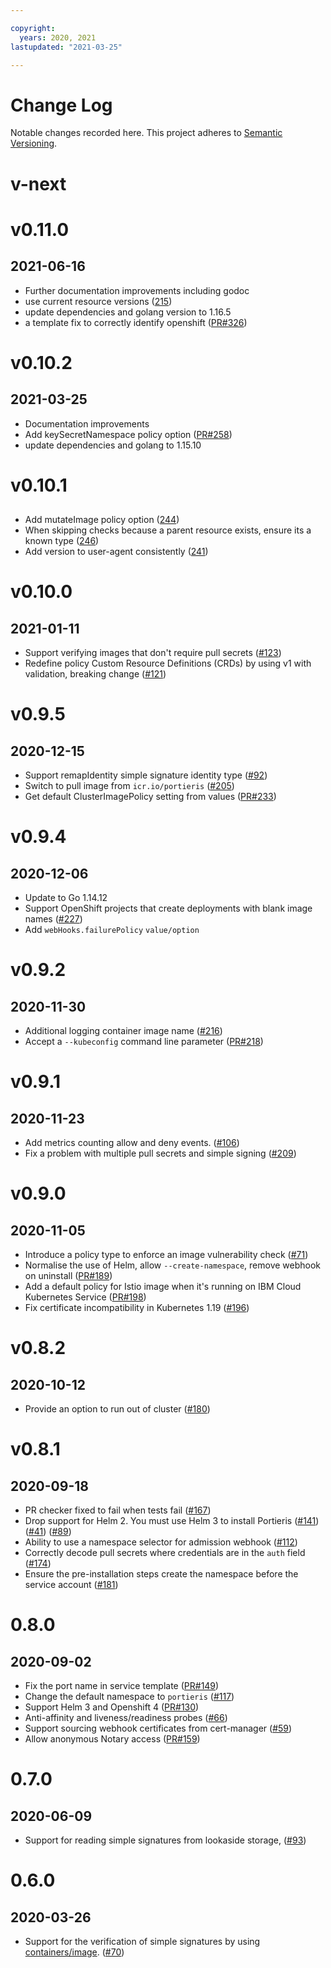 ```yaml
---

copyright:
  years: 2020, 2021
lastupdated: "2021-03-25"

---
```


# Change Log

Notable changes recorded here.
This project adheres to [Semantic Versioning](http://semver.org/).

# v-next
##

# v0.11.0
## 2021-06-16
* Further documentation improvements including godoc
* use current resource versions ([215](https://github.com/IBM/portieris/issues/215))
* update dependencies and golang version to 1.16.5
* a template fix to correctly identify openshift ([PR#326](https://github.com/IBM/portieris/pull/326))

# v0.10.2
## 2021-03-25
* Documentation improvements 
* Add keySecretNamespace policy option ([PR#258](https://github.com/IBM/portieris/pull/258))
* update dependencies and golang to 1.15.10

# v0.10.1
##
* Add mutateImage policy option ([244](https://github.com/IBM/portieris/issues/244))
* When skipping checks because a parent resource exists, ensure its a known type ([246](https://github.com/IBM/portieris/issues/246))
* Add version to user-agent consistently ([241](https://github.com/IBM/portieris/issues/241))

# v0.10.0
## 2021-01-11
* Support verifying images that don't require pull secrets ([#123](https://github.com/IBM/portieris/issues/123))
* Redefine policy Custom Resource Definitions (CRDs) by using v1 with validation, breaking change ([#121](https://github.com/IBM/portieris/issues/121))
 

# v0.9.5
## 2020-12-15
* Support remapIdentity simple signature identity type ([#92](https://github.com/IBM/portieris/issues/92)) 
* Switch to pull image from `icr.io/portieris` ([#205](https://github.com/IBM/portieris/issues/205))
* Get default ClusterImagePolicy setting from values ([PR#233](https://github.com/IBM/portieris/pull/233))

# v0.9.4
## 2020-12-06
* Update to Go 1.14.12
* Support OpenShift projects that create deployments with blank image names ([#227](https://github.com/IBM/portieris/issues/227))
* Add `webHooks.failurePolicy` `value/option`

# v0.9.2
## 2020-11-30
* Additional logging container image name ([#216](https://github.com/IBM/portieris/issues/216))
* Accept a `--kubeconfig` command line parameter ([PR#218](https://github.com/IBM/portieris/pull/218))

# v0.9.1
## 2020-11-23
* Add metrics counting allow and deny events. ([#106](https://github.com/IBM/portieris/issues/162))
* Fix a problem with multiple pull secrets and simple signing ([#209](https://github.com/IBM/portieris/issues/209))

# v0.9.0
## 2020-11-05

* Introduce a policy type to enforce an image vulnerability check ([#71](https://github.com/IBM/portieris/issues/71))
* Normalise the use of Helm, allow `--create-namespace`, remove webhook on uninstall ([PR#189](https://github.com/IBM/portieris/pull/189))
* Add a default policy for Istio image when it's running on IBM Cloud Kubernetes Service ([PR#198](https://github.com/IBM/portieris/pull/198))
* Fix certificate incompatibility in Kubernetes 1.19 ([#196](https://github.com/IBM/portieris/issues/196))

# v0.8.2
## 2020-10-12
* Provide an option to run out of cluster ([#180](https://github.com/IBM/portieris/issues/180))

# v0.8.1
## 2020-09-18
* PR checker fixed to fail when tests fail ([#167](https://github.com/IBM/portieris/issues/167))
* Drop support for Helm 2. You must use Helm 3 to install Portieris ([#141](https://github.com/IBM/portieris/issues/141)) ([#41](https://github.com/IBM/portieris/issues/41)) ([#89](https://github.com/IBM/portieris/issues/89))
* Ability to use a namespace selector for admission webhook ([#112](https://github.com/IBM/portieris/issues/112))
* Correctly decode pull secrets where credentials are in the `auth` field ([#174](https://github.com/IBM/portieris/issues/174))
* Ensure the pre-installation steps create the namespace before the service account ([#181](https://github.com/IBM/portieris/issues/181))

# 0.8.0
## 2020-09-02
* Fix the port name in service template ([PR#149](https://github.com/IBM/portieris/pull/149))
* Change the default namespace to `portieris` ([#117](https://github.com/IBM/portieris/issues/117))
* Support Helm 3 and Openshift 4 ([PR#130](https://github.com/IBM/portieris/pull/130))
* Anti-affinity and liveness/readiness probes  ([#66](https://github.com/IBM/portieris/issues/66))
* Support sourcing webhook certificates from cert-manager ([#59](https://github.com/IBM/portieris/issues/59))
* Allow anonymous Notary access ([PR#159](https://github.com/IBM/portieris/pull/159))

# 0.7.0
## 2020-06-09
* Support for reading simple signatures from lookaside storage, ([#93](https://github.com/IBM/portieris/issues/93))

# 0.6.0
## 2020-03-26
* Support for the verification of simple signatures by using [containers/image](https://github.com/containers/image). ([#70](https://github.com/IBM/portieris/issues/70))
